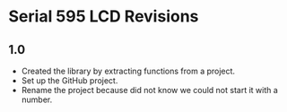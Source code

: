 # Serial 595 LCD Revisions

## 1.0
* Created the library by extracting functions from a project.
* Set up the GitHub project.
* Rename the project because did not know we could not start it with a number.
